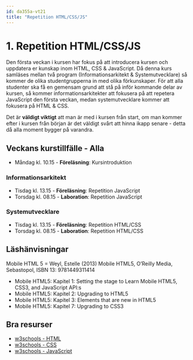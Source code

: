 ```yaml
---
id: da355a-vt21
title: "Repetition HTML/CSS/JS"
---
```


# 1. Repetition HTML/CSS/JS

Den första veckan i kursen har fokus på att introducera kursen och uppdatera er kunskap inom HTML, CSS & JavaScript. Då denna kurs samläses mellan två program (Informationsarkitekt & Systemutvecklare) så kommer de olika studentgrupperna in med olika förkunskaper. För att alla studenter ska få en gemensam grund att stå på inför kommande delar av kursen, så kommer informationsarkitekter att fokusera på att repetera JavaScript den första veckan, medan systemutvecklare kommer att fokusera på HTML & CSS.

Det är **väldigt viktigt** att man är med i kursen från start, om man kommer efter i kursen från början är det väldigt svårt att hinna ikapp senare - detta då alla moment bygger på varandra.

## Veckans kurstillfälle - Alla

- Måndag kl. 10.15 - **Föreläsning**: Kursintroduktion

### Informationsarkitekt
- Tisdag kl. 13.15 - **Föreläsning**: Repetition JavaScript
- Torsdag kl. 08.15 - **Laboration**: Repetition JavaScript

### Systemutvecklare
- Tisdag kl. 13.15 - **Föreläsning**: Repetition HTML/CSS
- Torsdag kl. 08.15 - **Laboration**: Repetition HTML/CSS

## Läshänvisningar

Mobile HTML 5 = Weyl, Estelle (2013) Mobile HTML5, O’Reilly Media, Sebastopol, ISBN 13: 9781449311414

- Mobile HTML5: Kapitel 1: Setting the stage to Learn Mobile HTML5, CSS3, and JavaScript API:s
- Mobile HTML5: Kapitel 2: Upgrading to HTML5
- Mobile HTML5: Kapitel 3: Elements that are new in HTML5
- Mobile HTML5: Kapitel 7: Upgrading to CSS3

## Bra resurser

- [w3schools - HTML](https://www.w3schools.com/html/default.asp)
- [w3schools - CSS](https://www.w3schools.com/css/default.asp)
- [w3schools - JavaScript](https://www.w3schools.com/js/default.asp)